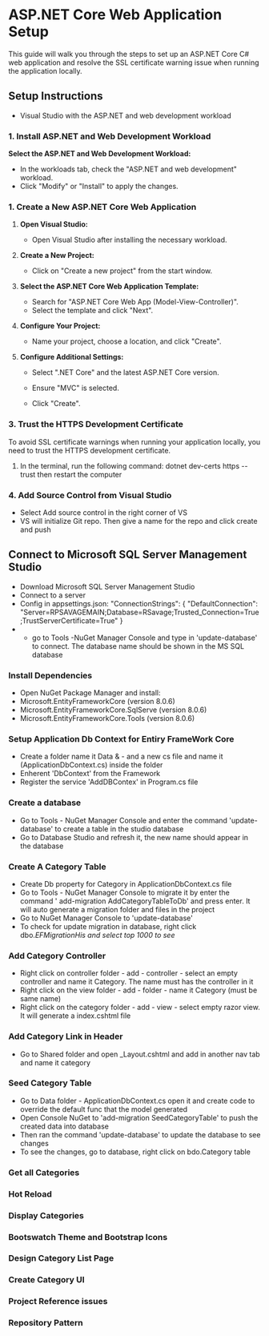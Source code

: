 
# ASP.NET Core Web Application Setup



This guide will walk you through the steps to set up an ASP.NET Core C# web application and resolve the SSL certificate warning issue when running the application locally.

## Setup Instructions

- Visual Studio with the ASP.NET and web development workload

### 1. Install ASP.NET and Web Development Workload

 **Select the ASP.NET and Web Development Workload:**
   - In the workloads tab, check the "ASP.NET and web development" workload.
   - Click "Modify" or "Install" to apply the changes.



### 1. Create a New ASP.NET Core Web Application

1. **Open Visual Studio:**
   - Open Visual Studio after installing the necessary workload.

2. **Create a New Project:**
   - Click on "Create a new project" from the start window.

3. **Select the ASP.NET Core Web Application Template:**
   - Search for "ASP.NET Core Web App (Model-View-Controller)".
   - Select the template and click "Next".

4. **Configure Your Project:**
   - Name your project, choose a location, and click "Create".

5. **Configure Additional Settings:**
   - Select ".NET Core" and the latest ASP.NET Core version.
   - Ensure "MVC" is selected.
  
   - Click "Create".

### 3. Trust the HTTPS Development Certificate
To avoid SSL certificate warnings when running your application locally, you need to trust the HTTPS development certificate.

1. In the terminal, run the following command:
   dotnet dev-certs https --trust then restart the computer

### 4. Add Source Control from Visual Studio

- Select Add source control in the right corner of VS
- VS will initialize Git repo. Then give a name for the repo and click create and push

## Connect to Microsoft SQL Server Management Studio
- Download Microsoft SQL Server Management Studio
- Connect to a server
- Config in appsettings.json: "ConnectionStrings": {
    "DefaultConnection": "Server=RPSAVAGEMAIN;Database=RSavage;Trusted_Connection=True;TrustServerCertificate=True"
  }
- - go to Tools -NuGet Manager Console and type in 'update-database' to connect. The database name should be shown in the MS SQL database

### Install Dependencies
- Open NuGet Package Manager and install: 
- Microsoft.EntityFrameworkCore (version 8.0.6)
- Microsoft.EntityFrameworkCore.SqlServe (version 8.0.6)
- Microsoft.EntityFrameworkCore.Tools (version 8.0.6)


### Setup  Application Db Context for Entiry FrameWork Core
- Create a folder name it Data & - and a new cs file and name it (ApplicationDbContext.cs) inside the folder
- Enherent 'DbContext' from the Framework 
- Register the service 'AddDBContex' in Program.cs file

### Create a database
- Go to Tools - NuGet Manager Console and enter the command 'update-database' to create a table in the studio database
- Go to Database Studio and refresh it, the new name should appear in the database

### Create A Category Table

- Create Db property for Category in ApplicationDbContext.cs file
- Go to Tools - NuGet Manager Console to migrate it by enter the command ' add-migration AddCategoryTableToDb' and press enter. It will auto generate a migration folder and files in the project
- Go to NuGet Manager Console to 'update-database' 
- To check for update migration in database, right click dbo._EFMigrationHis and select top 1000 to see_

### Add Category Controller

- Right click on controller folder - add - controller - select an empty controller and name it Category. The name must has the controller in it
- Right click on the view folder - add - folder - name it Category (must be same name)
- Right click on the category folder - add - view - select empty razor view. It will generate a index.cshtml file

### Add Category Link in Header

- Go to Shared folder and open _Layout.cshtml and add in another nav tab and name it category

### Seed Category Table

- Go to Data folder - ApplicationDbContext.cs open it and create code to override the default func that the model generated
- Open Console NuGet to 'add-migration SeedCategoryTable' to push the created data into database
- Then ran the command 'update-database' to update the database to see changes
- To see the changes, go to database, right click on bdo.Category table

### Get all Categories
### Hot Reload
### Display Categories
### Bootswatch Theme and Bootstrap Icons
### Design Category List Page
### Create Category UI
### Project Reference issues

### Repository Pattern

